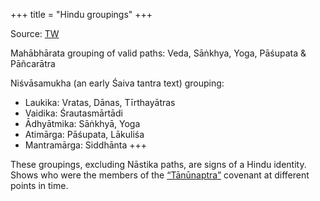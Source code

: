 +++
title = "Hindu groupings"
+++

Source: [TW](https://twitter.com/GhorAngirasa/status/1579156113416937473)


Mahābhārata grouping of valid paths: Veda, Sāṅkhya, Yoga, Pāśupata & Pāñcarātra

Niśvāsamukha (an early Śaiva tantra text) grouping:

- Laukika: Vratas, Dānas, Tīrthayātras
- Vaidika: Śrautasmārtādi
- Ādhyātmika: Sāṅkhyā, Yoga
- Atimārga: Pāśupata, Lākuliśa
- Mantramārga: Siddhānta +++

These groupings, excluding Nāstika paths, are signs of a Hindu identity. Shows who were the members of the [“Tānūnaptra”](../2021-03-28_defining-hindudharma-the-tanunaptra-metaphor.md) covenant at different points in time.